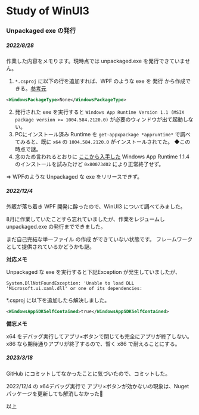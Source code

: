 # Study of WinUI3



### Unpackaged exe の発行

##### 2022/8/28

作業した内容をメモります。現時点では unpackaged.exe を発行できていません。

1. `*.csproj` に以下の行を追加すれば、WPF のような exe を 発行 から作成できる。[参考元](https://docs.microsoft.com/ja-jp/windows/apps/winui/winui3/create-your-first-winui3-app#non-msix-packaged-create-a-new-project-for-a-non-msix-packaged-c-or-c-winui-3-desktop-app)

```xml
<WindowsPackageType>None</WindowsPackageType>
```

2. 発行された exe を実行すると `Windows App Runtime Version 1.1 (MSIX package version >= 1004.584.2120.0)` が必要のウィンドウが出て起動しない。
3. PCにインストール済み Runtime を `get-appxpackage *appruntime*` で調べてみると、既に `x64` の `1004.584.2120.0` がインストールされてた。 ◆この時点で謎。
4. 念のため言われるとおりに [ここから入手した](https://docs.microsoft.com/ja-jp/windows/apps/windows-app-sdk/downloads) Windows App Runtime 1.1.4 のインストールを試みたけど `0x80073d02` により正常終了せず。


  ⇒ WPFのような Unpackaged な exe をリリースできず。

##### 2022/12/4

外販が落ち着き WPF 開発に酔ったので、WinUI3 について調べてみました。

8月に作業していたことすら忘れていましたが、作業をレジュームし unpackaged.exe の発行までできました。

まだ自己完結な単一ファイル の作成 ができていない状態です。 フレームワークとして提供されているかどうかも謎。

**対応メモ**

Unpackaged な exe を実行すると下記Exception が発生していましたが、

```
System.DllNotFoundException: 'Unable to load DLL 'Microsoft.ui.xaml.dll' or one of its dependencies:
```

*.csproj に以下を追加したら解決しました。

```xml
<WindowsAppSDKSelfContained>true</WindowsAppSDKSelfContained>
```

**備忘メモ**

x64 をデバッグ実行してアプリ×ボタンで閉じても完全にアプリが終了しない。 x86 なら期待通りアプリが終了するので、暫く x86 で耐えることにする。

##### 2023/3/18

GitHub にコミットしてなかったことに気づいたので、コミットした。

2022/12/4 の x64デバッグ実行で アプリ×ボタンが効かないの現象は、Nugetパッケージを更新しても解消しなかった🥲

以上